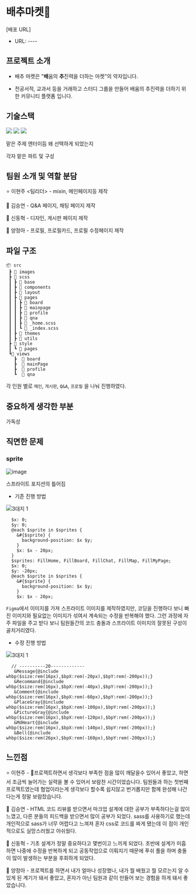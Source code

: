 # 배추마켓🥬


[배포 URL]

* URL: ----
 

## 프로젝트 소개

* 배추 마켓은 "<b>배</b>움의 <b>추</b>진력을 더하는 마켓"의 약자입니다.

* 전공서적, 교과서 등을 거래하고 스터디 그룹을 만들어 배움의 추진력을 더하기 위한 커뮤니티 플랫폼 입니다.

## 기술스택

<img src="https://img.shields.io/badge/html5-E34F26?style=for-the-badge&logo=html5&logoColor=white"> 
<img src="https://img.shields.io/badge/css-1572B6?style=for-the-badge&logo=css3&logoColor=white">
<img src="https://img.shields.io/badge/sass-CC6699?style=for-the-badge&logo=sass&logoColor=white"> 

맡은 주제 엔터이듬 왜 선택하게 되었는지

각자 맡은 파트 및 구성


## 팀원 소개 및 역할 분담

⭐ 이현주 <팀리더> - mixin, 메인페이지등 제작

🐰 김승연 - Q&A 페이지, 채팅 페이지 제작

🐰 신동혁 - 디자인, 게시판 페이지 제작

🐰 양정아 - 프로필, 프로필카드, 프로필 수정페이지 제작


## 파일 구조

```
📦 src
 ┣ 📂 images
 ┣ 📂 scss
 ┃ ┣ 📂 base
 ┃ ┣ 📂 components
 ┃ ┣ 📂 layout   
 ┃ ┣ 📂 pages 
 ┃ ┃ ┣ 📂 board
 ┃ ┃ ┣ 📂 mainpage
 ┃ ┃ ┣ 📂 profile
 ┃ ┃ ┣ 📂 qna
 ┃ ┃ ┣ 📜 _home.scss
 ┃ ┃ ┗ 📜 _index.scss
 ┃ ┣ 📂 themes
 ┃ ┣ 📂 utils                   
 ┣ 📂 style
 ┃ ┗ 📂 pages
 ┗📂 views
   ┣  📂 board
   ┣  📂 mainPage
   ┣  📂 profile
   ┗  📂 qna
```

각 인원 별로 `메인`, `게시판`, `Q&A`, `프로필` 을 나눠 진행하였다.

## 중요하게 생각한 부분
가독성


## 직면한 문제

### sprite

![image](https://github.com/hanchumon/cabbage-market/assets/74224516/e9740c65-9076-4900-9672-84cb3fac427c)

스프라이트 포지션의 틀어짐



* 기존 진행 방법

![3대지 1](https://github.com/hanchumon/cabbage-market/assets/74224516/3fa6b528-cb7b-4e71-a166-efab3d3f974d)

``` $sprites: Home, Board, Chat, Place, MyPage, Ppll;
  $x: 0;
  $y: 0;
  @each $sprite in $sprites {
    &#{$sprite} {
      background-position: $x $y;
    }
    $x: $x - 20px;
  }
  $sprites: FillHome, FillBoard, FillChat, FillMap, FillMyPage;
  $x: 0;
  $y: -20px;
  @each $sprite in $sprites {
    &#{$sprite} {
      background-position: $x $y;
    }
    $x: $x - 20px;
  ```
`Figma`에서 이미지를 가져 스프라이트 이미지를 제작하였지만, 코딩을 진행하다 보니 
빠진 이미지와 필요없는 이미지가 섞여서 계속되는 수정을 반복해야 했다.
그런 과정에 자주 파일을 주고 받다 보니 팀원들간의 코드 충돌과 스프라이트 이미지의 잘못된 구성이 골치거리였다.


* 수정 진행 방법

![3대지 1](https://github.com/hanchumon/cabbage-market/assets/74224516/2dbd944e-6f29-4eea-a40a-0ef05e8e17c2)

``` 
  // ----------20-------------
   &Message{@include whbp($size:rem(16px),$bpX:rem(-20px),$bpY:rem(-200px));}
   &Recommand{@include whbp($size:rem(16px),$bpX:rem(-40px),$bpY:rem(-200px));}
   &Comment{@include whbp($size:rem(16px),$bpX:rem(-60px),$bpY:rem(-200px));}
   &PlaceGray{@include whbp($size:rem(16px),$bpX:rem(-100px),$bpY:rem(-200px));}
   &PictureGray{@include whbp($size:rem(16px),$bpX:rem(-120px),$bpY:rem(-200px));}
   &MdHeart{@include whbp($size:rem(16px),$bpX:rem(-140px),$bpY:rem(-200px));}
   &Bell{@include whbp($size:rem(26px),$bpX:rem(-160px),$bpY:rem(-200px));}
```






## 느낀점

⭐ 이현주 - 프로젝트하면서 생각보다 부족한 점을 많이 깨달을수 있어서 좋았고, 하면서 조금씩 늘어가는 실력을 볼 수 있어서 보람찬 시간이었습니다. 팀원들과 하는 첫번째 프로젝트였는데 협업이라는게 생각보다 할수록 쉽지않고 번거롭지만 함께 완성해 나간다는게 정말 보람찼습니다.

🐰 김승연 - HTML 코드 리뷰를 받으면서 마크업 설계에 대한 공부가 부족하다는걸 많이 느꼈고, 다른 분들의 피드백을 받으면서 많이 공부가 되었다. sass를 사용하기로 했는데 개인적으로 sass가 너무 어렵다고 느껴져 혼자 css로 코드를 짜게 됐는데 이 점이 개인적으로도 실망스러웠고 아쉬웠다.


🐰 신동혁 - 기초 설계가 정말 중요하다고 몇번이고 느끼게 되었다. 
초반에 설계가 미흡하면 나중에 수정을 반복하게 되고 공동작업으로 이뤄지기 때문에 푸쉬 풀을 하며 충돌이 많이 발생하는 부분을 후회하게 되었다. 

🐰 양정아 - 프로젝트를 하면서 내가 얼마나 성장했나, 내가 뭘 배웠고 뭘 모르는지 알 수 있게 된 계기가 돼서 좋았고, 혼자가 아닌 팀원과 같이 만들어 보는 경험을 하게 돼서 좋았습니다.